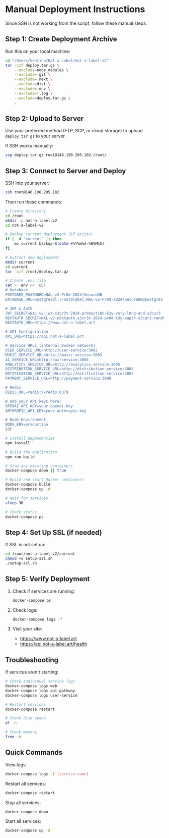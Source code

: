 # Manual Deployment Instructions

Since SSH is not working from the script, follow these manual steps:

## Step 1: Create Deployment Archive

Run this on your local machine:
```bash
cd "/Users/kentino/Not a Label/not-a-label-v2"
tar -czf deploy.tar.gz \
    --exclude=node_modules \
    --exclude=.git \
    --exclude=.next \
    --exclude=dist \
    --exclude=.env \
    --exclude=*.log \
    --exclude=deploy.tar.gz \
    .
```

## Step 2: Upload to Server

Use your preferred method (FTP, SCP, or cloud storage) to upload `deploy.tar.gz` to your server.

If SSH works manually:
```bash
scp deploy.tar.gz root@146.190.205.102:/root/
```

## Step 3: Connect to Server and Deploy

SSH into your server:
```bash
ssh root@146.190.205.102
```

Then run these commands:
```bash
# Create directory
cd /root
mkdir -p not-a-label-v2
cd not-a-label-v2

# Backup current deployment (if exists)
if [ -d "current" ]; then
    mv current backup-$(date +%Y%m%d-%H%M%S)
fi

# Extract new deployment
mkdir current
cd current
tar -xzf /root/deploy.tar.gz

# Create .env file
cat > .env << 'EOF'
# Database
POSTGRES_PASSWORD=NAL-v2-Pr0d-2024!SecureDB
DATABASE_URL=postgresql://notalabel:NAL-v2-Pr0d-2024!SecureDB@postgres:5432/notalabel

# JWT & Auth
JWT_SECRET=NAL-v2-jwt-s3cr3t-2024-pr0duct10n-k3y-very-l0ng-and-s3cur3
NEXTAUTH_SECRET=NAL-v2-n3xtauth-s3cr3t-2024-pr0d-k3y-sup3r-s3cur3-rand0m
NEXTAUTH_URL=https://www.not-a-label.art

# API Configuration
API_URL=https://api.not-a-label.art

# Service URLs (internal Docker network)
USER_SERVICE_URL=http://user-service:3002
MUSIC_SERVICE_URL=http://music-service:3003
AI_SERVICE_URL=http://ai-service:3004
ANALYTICS_SERVICE_URL=http://analytics-service:3005
DISTRIBUTION_SERVICE_URL=http://distribution-service:3006
NOTIFICATION_SERVICE_URL=http://notification-service:3007
PAYMENT_SERVICE_URL=http://payment-service:3008

# Redis
REDIS_URL=redis://redis:6379

# Add your API keys here:
OPENAI_API_KEY=your-openai-key
ANTHROPIC_API_KEY=your-anthropic-key

# Node Environment
NODE_ENV=production
EOF

# Install dependencies
npm install

# Build the application
npm run build

# Stop any existing containers
docker-compose down || true

# Build and start Docker containers
docker-compose build
docker-compose up -d

# Wait for services
sleep 30

# Check status
docker-compose ps
```

## Step 4: Set Up SSL (if needed)

If SSL is not set up:
```bash
cd /root/not-a-label-v2/current
chmod +x setup-ssl.sh
./setup-ssl.sh
```

## Step 5: Verify Deployment

1. Check if services are running:
   ```bash
   docker-compose ps
   ```

2. Check logs:
   ```bash
   docker-compose logs -f
   ```

3. Visit your site:
   - https://www.not-a-label.art
   - https://api.not-a-label.art/health

## Troubleshooting

If services aren't starting:
```bash
# Check individual service logs
docker-compose logs web
docker-compose logs api-gateway
docker-compose logs user-service

# Restart services
docker-compose restart

# Check disk space
df -h

# Check memory
free -h
```

## Quick Commands

View logs:
```bash
docker-compose logs -f [service-name]
```

Restart all services:
```bash
docker-compose restart
```

Stop all services:
```bash
docker-compose down
```

Start all services:
```bash
docker-compose up -d
```